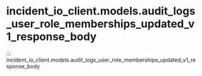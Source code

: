 # incident_io_client.models.audit_logs_user_role_memberships_updated_v1_response_body

::: incident_io_client.models.audit_logs_user_role_memberships_updated_v1_response_body